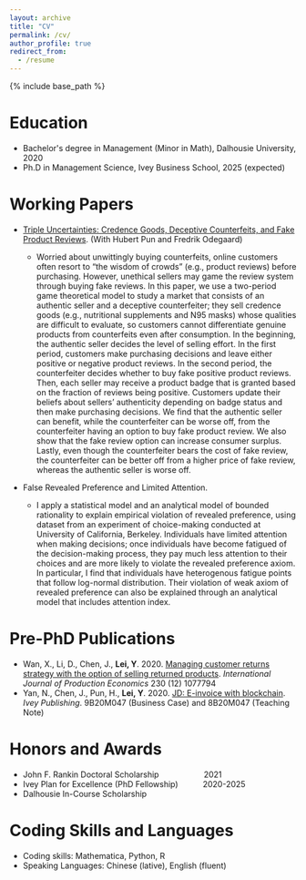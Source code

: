 ```yaml
---
layout: archive
title: "CV"
permalink: /cv/
author_profile: true
redirect_from:
  - /resume
---
```


{% include base_path %}

Education
======
* Bachelor's degree in Management (Minor in Math), Dalhousie University, 2020
* Ph.D in Management Science, Ivey Business School, 2025 (expected)


Working Papers 
======
* [Triple Uncertainties: Credence Goods, Deceptive Counterfeits, and Fake Product Reviews](https://papers.ssrn.com/sol3/papers.cfm?abstract_id=3915087). (With Hubert Pun and Fredrik Odegaard)
  * Worried about unwittingly buying counterfeits, online customers often resort to “the wisdom of crowds” (e.g., product reviews) before purchasing. However, unethical sellers may game the review system through buying fake reviews. In this paper, we use a two-period game theoretical model to study a market that consists of an authentic seller and a deceptive counterfeiter; they sell credence goods (e.g., nutritional supplements and N95 masks) whose qualities are difficult to evaluate, so customers cannot differentiate genuine products from counterfeits even after consumption. In the beginning, the authentic seller decides the level of selling effort. In the first period, customers make purchasing decisions and leave either positive or negative product reviews. In the second period, the counterfeiter decides whether to buy fake positive product reviews. Then, each seller may receive a product badge that is granted based on the fraction of reviews being positive. Customers update their beliefs about sellers’ authenticity depending on badge status and then make purchasing decisions. We find that the authentic seller can benefit, while the counterfeiter can be worse off, from the counterfeiter having an option to buy fake product review. We also show that the fake review option can increase consumer surplus. Lastly, even though the counterfeiter bears the cost of fake review, the counterfeiter can be better off from a higher price of fake review, whereas the authentic seller is worse off.
  


* False Revealed Preference and Limited Attention.
  * I apply a statistical model and an analytical model of bounded rationality to explain empirical violation of revealed preference, using dataset from an experiment of choice-making conducted at University of California, Berkeley. Individuals have limited attention when making decisions; once individuals have become fatigued of the decision-making process, they pay much less attention to their choices and are more likely to violate the revealed preference axiom. In particular, I find that individuals have heterogenous fatigue points that follow log-normal distribution. Their violation of weak axiom of revealed preference can also be explained through an analytical model that includes attention index. 

Pre-PhD Publications
======
* Wan, X., Li, D., Chen, J., **Lei, Y**. 2020. [Managing customer returns strategy with the option of selling returned products](https://www.sciencedirect.com/science/article/pii/S0925527320301717). *International Journal of Production Economics* 230 (12) 1077794
* Yan, N., Chen, J., Pun, H., **Lei, Y**. 2020. [JD: E-invoice with blockchain](https://www.iveypublishing.ca/s/product/jd-einvoice-with-blockchain/01t5c00000CwqpbAAB). *Ivey Publishing*. 9B20M047 (Business Case) and 8B20M047 (Teaching Note)

  


Honors and Awards
======
* John F. Rankin Doctoral Scholarship &nbsp;&nbsp;&nbsp;&nbsp;&nbsp;&nbsp;&nbsp;&nbsp;&nbsp;&nbsp;&nbsp;&nbsp;&nbsp;&nbsp;&nbsp;&nbsp;&nbsp;&nbsp; 2021
* Ivey Plan for Excellence (PhD Fellowship) &nbsp;&nbsp;&nbsp;&nbsp; &nbsp;&nbsp;&nbsp;&nbsp; 2020-2025
* Dalhousie In-Course Scholarship

  
Coding Skills and Languages
======
* Coding skills: Mathematica, Python, R
* Speaking Languages: Chinese (lative), English (fluent)


